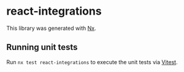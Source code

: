 # react-integrations

This library was generated with [Nx](https://nx.dev).

## Running unit tests

Run `nx test react-integrations` to execute the unit tests via [Vitest](https://vitest.dev/).
